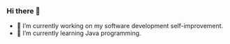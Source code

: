 ### Hi there 👋


- 🔭 I’m currently working on my software development self-improvement.
- 🌱 I’m currently learning Java programming.


